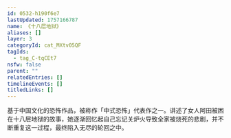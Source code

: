 ```yaml
---
id: 0532-h190f6e7
lastUpdated: 1757166787
name: 《十八层地狱》
aliases: []
layer: 3
categoryId: cat_MXtv05QF
tagIds:
  - tag_C-tqCEt7
nsfw: false
parent: ""
relatedEntries: []
timelineEvents: []
titledLinks: []
---
```


基于中国文化的恐怖作品，被称作「中式恐怖」代表作之一。讲述了女人阿田被困在十八层地狱的故事，她逐渐回忆起自己忘记关炉火导致全家被烧死的悲剧，并不断重复这一过程，最终陷入无尽的轮回之中。